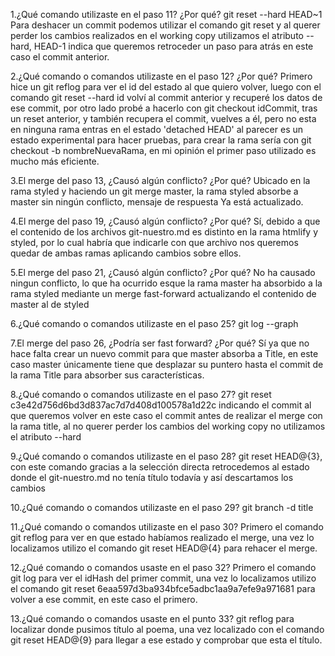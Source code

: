 1.¿Qué comando utilizaste en el paso 11? ¿Por qué?
git reset --hard HEAD~1
Para deshacer un commit podemos utilizar el comando git reset y al querer perder los cambios realizados en el working copy utilizamos el atributo --hard, HEAD-1 indica que queremos retroceder un paso para atrás en este caso el commit anterior.

2.¿Qué comando o comandos utilizaste en el paso 12? ¿Por qué?
Primero hice un git reflog para ver el id del estado al que quiero volver, luego con el comando git reset --hard id volví al commit anterior y recuperé los datos de ese commit, por otro lado probé a hacerlo con git checkout idCommit, tras un reset anterior, y también recupera el commit, vuelves a él, pero no esta en ninguna rama entras en el estado 'detached HEAD' al parecer es un estado experimental para hacer pruebas, para crear la rama sería con git checkout -b nombreNuevaRama, en mi opinión el primer paso utilizado es mucho más eficiente.

3.El merge del paso 13, ¿Causó algún conflicto? ¿Por qué?
Ubicado en la rama styled y haciendo un git merge master, la rama styled absorbe a master sin ningún conflicto, mensaje de respuesta Ya está actualizado.

4.El merge del paso 19, ¿Causó algún conflicto? ¿Por qué?
Sí, debido a que el contenido de los archivos git-nuestro.md es distinto en la rama htmlify y styled, por lo cual habría que indicarle con que archivo nos queremos quedar de ambas ramas aplicando cambios sobre ellos.

5.El merge del paso 21, ¿Causó algún conflicto? ¿Por qué?
No ha causado ningun conflicto, lo que ha ocurrido esque la rama master ha absorbido a la rama styled mediante un merge fast-forward actualizando el contenido de master al de styled

6.¿Qué comando o comandos utilizaste en el paso 25?
git log --graph 

7.El merge del paso 26, ¿Podría ser fast forward? ¿Por qué?
Sí ya que no hace falta crear un nuevo commit para que master absorba a Title, en este caso master únicamente tiene que desplazar su puntero hasta el commit de la rama Title para absorber sus características.

8.¿Qué comando o comandos utilizaste en el paso 27?
git reset c3e42d756d6bd3d837ac7d7d408d100578a1d22c indicando el commit al que queremos volver en este caso el commit antes de realizar el merge con la rama title, al no querer perder los cambios del working copy no utilizamos el atributo --hard

9.¿Qué comando o comandos utilizaste en el paso 28?
git reset HEAD@{3}, con este  comando gracias a la selección directa retrocedemos al estado donde el git-nuestro.md no tenía título todavía y así descartamos los cambios

10.¿Qué comando o comandos utilizaste en el paso 29?
git branch -d title

11.¿Qué comando o comandos utilizaste en el paso 30?
Primero el comando git reflog para ver en que estado habíamos realizado el merge, una vez lo localizamos utilizo el comando git reset HEAD@{4} para rehacer el merge.

12.¿Qué comando o comandos usaste en el paso 32?
Primero el comando git log para ver el idHash del primer commit, una vez lo localizamos utilizo el comando git reset 6eaa597d3ba934bfce5adbc1aa9a7efe9a971681 para volver a ese commit, en este caso el primero.

13.¿Qué comando o comandos usaste en el punto 33?
git reflog para localizar donde pusimos título al poema, una vez localizado con el comando git reset HEAD@{9} para llegar a ese estado y comprobar que esta el título.

